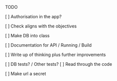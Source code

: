 TODO

[ ] Authorisation in the app?







[ ] Check aligns with the objectives

[ ] Make DB into class

[ ] Documentation for API / Running / Build

[ ] Write up of thinking plus further improvements





[ ] DB tests? / Other tests?
[ ] Read through the code 








[ ] Make url a secret